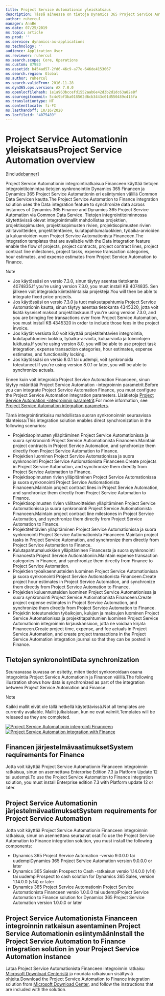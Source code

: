 ```yaml
---
title: Project Service Automationin yleiskatsaus
description: Tässä aiheessa on tietoja Dynamics 365 Project Service Automationin Dynamics 365 Financeen integroinnin ratkaisusta.
author: ruhercul
manager: AnnBe
ms.date: 07/25/2019
ms.topic: article
ms.prod: ''
ms.service: dynamics-ax-applications
ms.technology: ''
audience: Application User
ms.reviewer: ruhercul
ms.search.scope: Core, Operations
ms.custom: 87983
ms.assetid: b454ad57-2fd6-46c9-a77e-646de4153067
ms.search.region: Global
ms.author: ruhercul
ms.search.validFrom: 2016-11-28
ms.dyn365.ops.version: AX 7.0.0
ms.openlocfilehash: 1e1a963bccefd1552aab6e42d3b2d1dc63a82e8f
ms.sourcegitcommit: 5c4c9bf3ba018562d6cb3443c01d550489c415fa
ms.translationtype: HT
ms.contentlocale: fi-FI
ms.lasthandoff: 10/16/2020
ms.locfileid: "4075489"
---
```

# <a name="project-service-automation-overview"></a><span data-ttu-id="a3c93-103">Project Service Automationin yleiskatsaus</span><span class="sxs-lookup"><span data-stu-id="a3c93-103">Project Service Automation overview</span></span>

[!include[banner](../includes/banner.md)]

<span data-ttu-id="a3c93-104">Project Service Automationin integrointiratkaisua Financeen käyttää tietojen integrointitoimintoa tietojen synkronointiin Dynamics 365 Financen ja Dynamics 365 Project Service Automationin eri esiintymien välillä Common Data Servicen kautta.</span><span class="sxs-lookup"><span data-stu-id="a3c93-104">The Project Service Automation to Finance integration solution uses the Data integration feature to synchronize data across instances of Dynamics 365 Finance and Dynamics 365 Project Service Automation via Common Data Service.</span></span> <span data-ttu-id="a3c93-105">Tietojen integrointitoiminnossa käytettävissä olevat integrointimallit mahdollistaa projektien, projektisopimusten, projektisopimusten rivien, projektisopimusten rivien välitavoitteiden, projektitehtävien, kulutapahtumaluokkien, työaika-arvioiden ja kuluarvioiden vuon Project Service Automationista Financeen.</span><span class="sxs-lookup"><span data-stu-id="a3c93-105">The integration templates that are available with the Data integration feature enable the flow of projects, project contracts, project contract lines, project contract line milestones, project tasks, expense transaction categories, hour estimates, and expense estimates from Project Service Automation to Finance.</span></span>

> [!NOTE]
> - <span data-ttu-id="a3c93-106">Jos käytössäsi on versio 7.3.0, sinun täytyy asentaa tietokanta 4074835.</span><span class="sxs-lookup"><span data-stu-id="a3c93-106">If you're using version 7.3.0, you must install KB 4074835.</span></span> <span data-ttu-id="a3c93-107">Sen jälkeen voit integroida kiinteähintaisia projekteja.</span><span class="sxs-lookup"><span data-stu-id="a3c93-107">You will then be able to integrate fixed price projects.</span></span>
> - <span data-ttu-id="a3c93-108">Jos käytössäsi on versio 7.3.0 ja tuot maksutapahtumia Project Service Automationin kautta, sinun täytyy asentaa tietokanta 4345320, jotta voit lisätä kyseiset maksut projektilaskuun.</span><span class="sxs-lookup"><span data-stu-id="a3c93-108">If you're using version 7.3.0, and you are bringing fee transactions over from Project Service Automation, you must install KB 4345320 in order to include those fees in the project invoice.</span></span>
> - <span data-ttu-id="a3c93-109">Jos käytät versiota 8.0 voit käyttää projektitehtävien integrointia, kulutapahtumien luokkia, työaika-arvioita, kuluarvioita ja toimintojen lukitusta.</span><span class="sxs-lookup"><span data-stu-id="a3c93-109">If you're using version 8.0, you will be able to use project task integration, expense transaction categories, hour estimates, expense estimates, and functionality locking.</span></span>
> - <span data-ttu-id="a3c93-110">Jos käytössäsi on versio 8.0.1 tai uudempi, voit synkronoida toteutuneet.</span><span class="sxs-lookup"><span data-stu-id="a3c93-110">If you're using version 8.0.1 or later, you will be able to synchronize actuals.</span></span>

<span data-ttu-id="a3c93-111">Ennen kuin voit integroida Project Service Automation Financeen, sinun täytyy määrittää Project Service Automation -integroinnin parametrit.</span><span class="sxs-lookup"><span data-stu-id="a3c93-111">Before you can integrate Project Service Automation Finance, you must configure the Project Service Automation integration parameters.</span></span> <span data-ttu-id="a3c93-112">Lisätietoja [Project Service Automation -integroinnin parametrit](PSA-parameters.md).</span><span class="sxs-lookup"><span data-stu-id="a3c93-112">For more information, see [Project Service Automation integration parameters](PSA-parameters.md).</span></span>

<span data-ttu-id="a3c93-113">Tämä integrointiratkaisu mahdollistaa suoran synkronoinnin seuraavissa tilanteissa:</span><span class="sxs-lookup"><span data-stu-id="a3c93-113">This integration solution enables direct synchronization in the following scenarios:</span></span>

- <span data-ttu-id="a3c93-114">Projektisopimusten ylläpitäminen Project Service Automationissa ja suora synkronointi Project Service Autiomationista Financeen.</span><span class="sxs-lookup"><span data-stu-id="a3c93-114">Maintain project contracts in Project Service Automation, and synchronize them directly from Project Service Automation to Finance.</span></span>
- <span data-ttu-id="a3c93-115">Projektien luominen Project Service Automationissa ja suora synkronointi Project Service Autiomationista Financeen.</span><span class="sxs-lookup"><span data-stu-id="a3c93-115">Create projects in Project Service Automation, and synchronize them directly from Project Service Automation to Finance.</span></span>
- <span data-ttu-id="a3c93-116">Projektisopimusten rivien ylläpitäminen Project Service Automationissa ja suora synkronointi Project Service Autiomationista Financeen.</span><span class="sxs-lookup"><span data-stu-id="a3c93-116">Maintain project contract lines in Project Service Automation, and synchronize them directly from Project Service Automation to Finance.</span></span>
- <span data-ttu-id="a3c93-117">Projektisopimusten rivien välitavoitteiden ylläpitäminen Project Service Automationissa ja suora synkronointi Project Service Autiomationista Financeen.</span><span class="sxs-lookup"><span data-stu-id="a3c93-117">Maintain project contract line milestones in Project Service Automation, and synchronize them directly from Project Service Automation to Finance.</span></span>
- <span data-ttu-id="a3c93-118">Projektitehtävien ylläpitäminen Project Service Automationissa ja suora synkronointi Project Service Autiomationista Financeen.</span><span class="sxs-lookup"><span data-stu-id="a3c93-118">Maintain project tasks in Project Service Automation, and synchronize them directly from Project Service Automation to Finance.</span></span>
- <span data-ttu-id="a3c93-119">Kulutapahtumaluokkien ylläpitäminen Financesta ja suora synkronointi Financesta Project Service Autiomationiin.</span><span class="sxs-lookup"><span data-stu-id="a3c93-119">Maintain expense transaction categories in Finance, and synchronize them directly from Finance to Project Service Automation.</span></span>
- <span data-ttu-id="a3c93-120">Projektien työaikaennusteiden luominen Project Service Automationissa ja suora synkronointi Project Service Autiomationista Financeen.</span><span class="sxs-lookup"><span data-stu-id="a3c93-120">Create project hour estimates in Project Service Automation, and synchronize them directly from Project Service Automation to Finance.</span></span>
- <span data-ttu-id="a3c93-121">Projektien kuluennusteiden luominen Project Service Automationissa ja suora synkronointi Project Service Autiomationista Financeen.</span><span class="sxs-lookup"><span data-stu-id="a3c93-121">Create project expense estimates in Project Service Automation, and synchronize them directly from Project Service Automation to Finance.</span></span>
- <span data-ttu-id="a3c93-122">Projektin toteutuneiden työaikojen, kulujen ja maksujen luominen Project Service Automationissa ja projektitapahtumien luominen Project Service Automationin integroinnin kirjauskansioon, jotta ne voidaan kirjata Financeen.</span><span class="sxs-lookup"><span data-stu-id="a3c93-122">Create project time, expense, and fee actuals in Project Service Automation, and create project transactions in the Project Service Automation integration journal so that they can be posted in Finance.</span></span>

## <a name="data-synchronization"></a><span data-ttu-id="a3c93-123">Tietojen synkronointi</span><span class="sxs-lookup"><span data-stu-id="a3c93-123">Data synchronization</span></span>

<span data-ttu-id="a3c93-124">Seuraavassa kuvassa on esitetty, miten tiedot synkronoidaan osana integrointia Project Service Automationin ja Financen välillä.</span><span class="sxs-lookup"><span data-stu-id="a3c93-124">The following illustration shows how data is synchronized as part of the integration between Project Service Automation and Finance.</span></span>

> [!NOTE]
> <span data-ttu-id="a3c93-125">Kaikki mallit eivät ole tällä hetkellä käytettävissä.</span><span class="sxs-lookup"><span data-stu-id="a3c93-125">Not all templates are currently available.</span></span> <span data-ttu-id="a3c93-126">Mallit julkaistaan, kun ne ovat valmiit.</span><span class="sxs-lookup"><span data-stu-id="a3c93-126">Templates will be released as they are completed.</span></span>

<span data-ttu-id="a3c93-127">[![Project Service Automationin integrointi Financeen](./media/PSA-integration.png)](./media/PSA-integration.png)</span><span class="sxs-lookup"><span data-stu-id="a3c93-127">[![Project Service Automation integration with Finance](./media/PSA-integration.png)](./media/PSA-integration.png)</span></span>

## <a name="system-requirements-for-finance"></a><span data-ttu-id="a3c93-128">Financen järjestelmävaatimukset</span><span class="sxs-lookup"><span data-stu-id="a3c93-128">System requirements for Finance</span></span>

<span data-ttu-id="a3c93-129">Jotta voit käyttää Project Service Automationin Financeen integroinnin ratkaisua, sinun on asennettava Enterprise Edition 7.3 ja Platform Update 12 tai uudempi.</span><span class="sxs-lookup"><span data-stu-id="a3c93-129">To use the Project Service Automation to Finance integration solution, you must install Enterprise edition 7.3 with Platform update 12 or later.</span></span>

## <a name="system-requirements-for-project-service-automation"></a><span data-ttu-id="a3c93-130">Project Service Automationin järjestelmävaatimukset</span><span class="sxs-lookup"><span data-stu-id="a3c93-130">System requirements for Project Service Automation</span></span>

<span data-ttu-id="a3c93-131">Jotta voit käyttää Project Service Automationin Financeen integroinnin ratkaisua, sinun on asennettava seuraavat osat:</span><span class="sxs-lookup"><span data-stu-id="a3c93-131">To use the Project Service Automation to Finance integration solution, you must install the following components:</span></span>

- <span data-ttu-id="a3c93-132">Dynamics 365 Project Service Automation -versio 9.0.0.0 tai uudempi</span><span class="sxs-lookup"><span data-stu-id="a3c93-132">Dynamics 365 Project Service Automation version 9.0.0.0 or later</span></span>
- <span data-ttu-id="a3c93-133">Dynamics 365 Salesin Prospect to Cash -ratkaisun versio 1.14.0.0 (v14) tai uudempi</span><span class="sxs-lookup"><span data-stu-id="a3c93-133">Prospect to cash solution for Dynamics 365 Sales, version 1.14.0.0 (v14) or later</span></span>
- <span data-ttu-id="a3c93-134">Dynamics 365 Project Service Automationin Project Service Automationista Financeen versio 1.0.0.0 tai uudempi</span><span class="sxs-lookup"><span data-stu-id="a3c93-134">Project Service Automation to Finance solution for Dynamics 365 Project Service Automation version 1.0.0.0 or later</span></span>

## <a name="install-the-project-service-automation-to-finance-integration-solution-in-your-project-service-automation-instance"></a><span data-ttu-id="a3c93-135">Project Service Automationista Financeen integroinnin ratkaisun asentaminen Project Service Automationin esiintymään</span><span class="sxs-lookup"><span data-stu-id="a3c93-135">Install the Project Service Automation to Finance integration solution in your Project Service Automation instance</span></span>

<span data-ttu-id="a3c93-136">Lataa Project Service Automationista Financeen integroinnin ratkaisu [Microsoft Download Centeristä](https://www.microsoft.com/download/details.aspx?id=57016) ja noudata ratkaisuun sisältyviä ohjeita.</span><span class="sxs-lookup"><span data-stu-id="a3c93-136">Download the Project Service Automation to Finance integration solution from [Microsoft Download Center](https://www.microsoft.com/download/details.aspx?id=57016), and follow the instructions that are included with the solution.</span></span>
